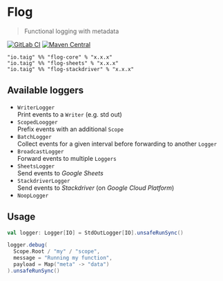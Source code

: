 # Flog

> Functional logging with metadata

[![GitLab CI](https://gitlab.com/taig-github/flog/badges/master/build.svg?style=flat-square)](https://gitlab.com/taig-github/flog/pipelines)
[![Maven Central](https://img.shields.io/maven-central/v/io.taig/flog_2.13.svg?style=flat-square)](https://index.scala-lang.org/taig/flog)

```
"io.taig" %% "flog-core" % "x.x.x"
"io.taig" %% "flog-sheets" % "x.x.x"
"io.taig" %% "flog-stackdriver" % "x.x.x"
```

## Available loggers

- `WriterLogger`  
  Print events to a `Writer` (e.g. std out)
- `ScopedLoogger`  
  Prefix events with an additional `Scope`
- `BatchLogger`  
  Collect events for a given interval before forwarding to another `Logger`
- `BroadcastLogger`  
  Forward events to multiple `Loggers`
- `SheetsLogger`  
  Send events to _Google Sheets_
- `StackdriverLogger`  
  Send events to _Stackdriver_ (on _Google Cloud Platform_)
- `NoopLogger`

## Usage

```scala
val logger: Logger[IO] = StdOutLogger[IO].unsafeRunSync()

logger.debug(
  Scope.Root / "my" / "scope",
  message = "Running my function",
  payload = Map("meta" -> "data")
).unsafeRunSync()
```